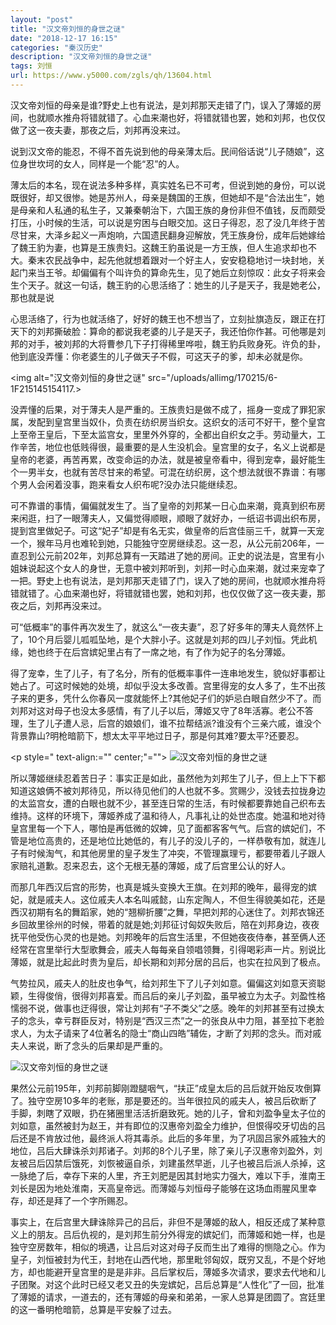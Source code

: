 ```yaml
---
layout: "post"
title: "汉文帝刘恒的身世之谜"
date: "2018-12-17 16:15"
categories: "秦汉历史"
description: "汉文帝刘恒的身世之谜"
tags: 刘恒
url: https://www.y5000.com/zgls/qh/13604.html
---
```






汉文帝刘恒的母亲是谁?野史上也有说法，是刘邦那天走错了门，误入了薄姬的房间，也就顺水推舟将错就错了。心血来潮也好，将错就错也罢，她和刘邦，也仅仅做了这一夜夫妻，那夜之后，刘邦再没来过。

说到汉文帝的能忍，不得不首先说到他的母亲薄太后。民间俗话说“儿子随娘”，这位身世坎坷的女人，同样是一个能“忍”的人。

薄太后的本名，现在说法多种多样，真实姓名已不可考，但说到她的身份，可以说既很好，却又很惨。她是苏州人，母亲是魏国的王族，但她却不是“合法出生”，她是母亲和人私通的私生子，又兼秦朝治下，六国王族的身份非但不值钱，反而颇受打压，小时候的生活，可以说是穷困与白眼交加。这日子得忍，忍了没几年终于苦尽甘来，大泽乡起义一声炮响，六国遗民翻身迎解放，凭王族身份，成年后她嫁给了魏王豹为妻，也算是王族贵妇。这魏王豹虽说是一方王族，但人生追求却也不大。秦末农民战争中，起先他就想着跟对一个好主人，安安稳稳地讨一块封地，关起门来当王爷。却偏偏有个叫许负的算命先生，见了她后立刻惊叹：此女子将来会生个天子。就这一句话，魏王豹的心思活络了：她生的儿子是天子，我是她老公，那也就是说

心思活络了，行为也就活络了，好好的魏王也不想当了，立刻扯旗造反，跟正在打天下的刘邦撕破脸：算命的都说我老婆的儿子是天子，我还怕你作甚。可他哪是刘邦的对手，被刘邦的大将曹参几下子打得稀里哗啦，魏王豹兵败身死。许负的卦，他到底没弄懂：你老婆生的儿子做天子不假，可这天子的爹，却未必就是你。

<img alt="汉文帝刘恒的身世之谜"
src="/uploads/allimg/170215/6-1F215145154117.></p>&#10;<p>&#10;&#9;没弄懂的后果，对于薄夫人是严重的。王族贵妇是做不成了，摇身一变成了罪犯家属，发配到皇宫里当奴仆，负责在纺织房当织女。这织女的活可不好干，整个皇宫上至帝王皇后，下至太监宫女，里里外外穿的，全都出自织女之手。劳动量大，工作辛苦，地位也低贱得很，最重要的是人生没机会。皇宫里的女子，名义上说都是皇帝的老婆，再苦再累，改变命运的办法，就是被皇帝看中，得到宠幸，最好能生个一男半女，也就有苦尽甘来的希望。可混在纺织房，这个想法就很不靠谱：有哪个男人会闲着没事，跑来看女人织布呢?没办法只能继续忍。</p>&#10;<p>&#10;&#9;可不靠谱的事情，偏偏就发生了。当了皇帝的刘邦某一日心血来潮，竟真到织布房来闲逛，扫了一眼薄夫人，又偏觉得顺眼，顺眼了就好办，一纸诏书调出织布房，提到宫里做妃子。可这“妃子”却是有名无实，做皇帝的后宫佳丽三千，就算一天宠一个，猴年马月也难轮到她，只能独守空房继续忍。这一忍，从公元前206年，一直忍到公元前202年，刘邦总算有一天踏进了她的房间。正史的说法是，宫里有小姐妹说起这个女人的身世，无意中被刘邦听到，刘邦一时心血来潮，就过来宠幸了一把。野史上也有说法，是刘邦那天走错了门，误入了她的房间，也就顺水推舟将错就错了。心血来潮也好，将错就错也罢，她和刘邦，也仅仅做了这一夜夫妻，那夜之后，刘邦再没来过。</p>&#10;<p>&#10;&#9;可“低概率”的事件再次发生了，就这么“一夜夫妻”，忍了好多年的薄夫人竟然怀上了，10个月后婴儿呱呱坠地，是个大胖小子。这就是刘邦的四儿子刘恒。凭此机缘，她也终于在后宫嫔妃里占有了一席之地，有了作为妃子的名分薄姬。</p>&#10;<p>&#10;&#9;得了宠幸，生了儿子，有了名分，所有的低概率事件一连串地发生，貌似好事都让她占了。可这时候她的处境，却似乎没太多改善。宫里得宠的女人多了，生不出孩子来的更多，凭什么你春风一度就能怀上?其他妃子们的妒忌白眼自然少不了。而刘邦对这对母子也没太多感情，有了儿子以后，薄姬又守了8年活寡。老公不答理，生了儿子遭人忌，后宫的娘娘们，谁不拉帮结派?谁没有个三亲六戚，谁没个背景靠山?明枪暗箭下，想太太平平地过日子，那是何其难?要太平?还要忍。</p>&#10;<p
style=" text-align:="" center;"="">
![汉文帝刘恒的身世之谜](/uploads/allimg/170215/6-1F21514530A59.JPG)

所以薄姬继续忍着苦日子：事实正是如此，虽然他为刘邦生了儿子，但上上下下都知道这娘俩不被刘邦待见，所以待见他们的人也就不多。赏赐少，没钱去拉拢身边的太监宫女，遭的白眼也就不少，甚至连日常的生活，有时候都要靠她自己织布去维持。这样的环境下，薄姬养成了温和待人，凡事礼让的处世态度。她温和地对待皇宫里每一个下人，哪怕是再低微的奴婢，见了面都客客气气。后宫的嫔妃们，不管是地位高贵的，还是地位比她低的，有儿子的没儿子的，一样恭敬有加，就连儿子有时候淘气，和其他房里的皇子发生了冲突，不管理赢理亏，都要带着儿子跟人家赔礼道歉。忍来忍去，这个无根无基的薄姬，成了后宫里公认的好人。

而那几年西汉后宫的形势，也真是城头变换大王旗。在刘邦的晚年，最得宠的嫔妃，就是戚夫人。这位戚夫人本名叫戚懿，山东定陶人，不但生得貌美如花，还是西汉初期有名的舞蹈家，她的“翘柳折腰”之舞，早把刘邦的心迷住了。刘邦衣锦还乡回故里徐州的时候，带着的就是她;刘邦征讨匈奴失败后，陪在刘邦身边，夜夜抚平他受伤心灵的也是她。刘邦晚年的后宫生活里，不但她夜夜侍奉，甚至俩人还经常在宫里举行大型歌舞会，戚夫人每每亲自领唱领舞，引得喝彩声一片。别说比薄姬，就是比起此时贵为皇后，却长期和刘邦分居的吕后，也实在拉风到了极点。

气势拉风，戚夫人的肚皮也争气，给刘邦生下了儿子刘如意。偏偏这刘如意天资聪颖，生得俊俏，很得刘邦喜爱。而吕后的亲儿子刘盈，虽早被立为太子。刘盈性格懦弱不说，做事也迂得很，常让刘邦有“子不类父”之感。晚年的刘邦甚至有过换太子的念头，幸亏群臣反对，特别是“西汉三杰”之一的张良从中力阻，甚至拉下老脸求人，为太子请来了4位著名的隐士“商山四皓”辅佐，才断了刘邦的念头。而对戚夫人来说，断了念头的后果却是严重的。

![汉文帝刘恒的身世之谜](/uploads/allimg/170215/6-1F215145535447.JPG)

果然公元前195年，刘邦前脚刚蹬腿咽气，“扶正”成皇太后的吕后就开始反攻倒算了。独守空房10多年的老账，那是要还的。当年很拉风的戚夫人，被吕后砍断了手脚，刺瞎了双眼，扔在猪圈里活活折磨致死。她的儿子，曾和刘盈争皇太子位的刘如意，虽然被封为赵王，并有即位的汉惠帝刘盈全力维护，但恨得咬牙切齿的吕后还是不肯放过他，最终派人将其毒杀。此后的多年里，为了巩固吕家外戚独大的地位，吕后大肆诛杀刘邦诸子。刘邦的8个儿子里，除了亲儿子汉惠帝刘盈外，刘友被吕后囚禁后饿死，刘恢被逼自杀，刘建虽然早逝，儿子也被吕后派人杀掉，这一脉绝了后，幸存下来的人里，齐王刘肥是因其封地实力强大，难以下手，淮南王刘长是因为地处淮南，天高皇帝远。而薄姬与刘恒母子能够在这场血雨腥风里幸存，却还是拜了一个字所赐忍。

事实上，在后宫里大肆诛除异己的吕后，非但不是薄姬的敌人，相反还成了某种意义上的朋友。吕后仇视的，是刘邦生前分外得宠的嫔妃们，而薄姬和她一样，也是独守空房数年，相似的境遇，让吕后对这对母子反而生出了难得的恻隐之心。作为皇子，刘恒被封为代王，封地在山西代地，那里毗邻匈奴，既穷又乱，不是个好地方，却也能避开皇宫里的是是非非。吕后掌权后，薄姬多次请求，要求去代地和儿子团聚。对这个此时已经又老又丑的失宠嫔妃，吕后总算是“人性化”了一回，批准了薄姬的请求，一道去的，还有薄姬的母亲和弟弟，一家人总算是团圆了。宫廷里的这一番明枪暗箭，总算是平安躲了过去。
